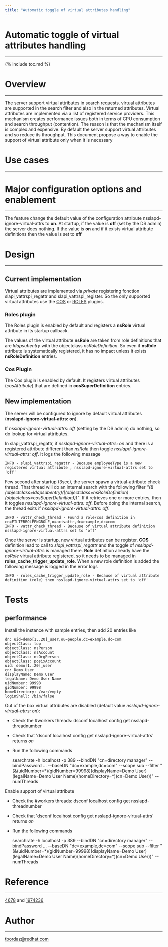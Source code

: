 ```yaml
---
title: "Automatic toggle of virtual attributes handling"
---
```


# Automatic toggle of virtual attributes handling
----------------

{% include toc.md %}

# Overview
---------

The server support virtual attributes in search requests. virtual attributes are supported in the search filter and also in the returned attributes. Virtual attributes are implemented via a list of registered service providers. This mechanism creates performance issues both in terms of CPU consumption and search throughput (contention). The reason is that the mechanism itself is complex and expensive.
By default the server support virtual attributes and so reduce its throughput. This document propose a way to enable the support of virtual attribute only when it is necessary

# Use cases
-----------

# Major configuration options and enablement
--------------------------------------------

The feature change the default value of the configuration attribute nsslapd-ignore-virtual-attrs to **on**.
At startup, if the value is **off** (set by the DS admin) the server does nothing.
If the value is **on** and if it exists virtual attribute definitions then the value is set to **off**

# Design
--------

## Current implementation
Virtual attributes are implemented via *private* registering fonction slapi_vattrspi_regattr and slapi_vattrspi_register. So the only supported virtual attributes use the [COS](https://access.redhat.com/documentation/en-us/red_hat_directory_server/11/html/administration_guide/advanced_entry_management-assigning_class_of_service) or [ROLES](https://access.redhat.com/documentation/en-us/red_hat_directory_server/11/html/administration_guide/advanced_entry_management-using_roles) plugins.

### Roles plugin
The Roles plugin is enabled by default and registers a **nsRole** virtual attribute in its startup callback.

The values of the virtual attribute **nsRole** are taken from role definitions that are *ldapsubentry* with the objectclass *nsRoleDefinition*. So even if **nsRole** attribute is systematically registered, it has no impact unless it exists **nsRoleDefinition** entries.

### Cos Plugin
The Cos plugin is enabled by default. It registers virtual attributes (*cosAttribute*) that are defined in **cosSuperDefinition** entries.

## New implementation
The server will be configured to ignore by default virtual attributes (**nsslapd-ignore-virtual-attrs: on**).

If *nsslapd-ignore-virtual-attrs: off* (setting by the DS admin) do nothing, so do lookup for virtual attributes.

In slapi_vattrspi_regattr, if *nsslapd-ignore-virtual-attrs: on* and there is a registered attribute different than *nsRole* then toggle *nsslapd-ignore-virtual-attrs: off*. It logs the following message

    INFO - slapi_vattrspi_regattr - Because employeeType is a new registered virtual attribute , nsslapd-ignore-virtual-attrs set to 'off'


Few second after startup (3sec), the server spawn a virtual-attribute check thread. That thread will do an internal search with the following filter *"(&(objectclass=ldapsubentry)(|(objectclass=nsRoleDefinition)(objectclass=cosSuperDefinition)))"*. If it retrieves one or more entries, then it toggles *nsslapd-ignore-virtual-attrs: off*. Before doing the internal search, the thread exits if *nsslapd-ignore-virtual-attrs: off*.

    INFO - vattr_check_thread - Found a role/cos definition in cn=FILTERROLEENGROLE,o=acivattr,dc=example,dc=com
    INFO - vattr_check_thread - Because of virtual attribute definition nsslapd-ignore-virtual-attrs set to 'off'

Once the server is startup, new virtual attributes can be register. **COS** definition lead to call to *slapi_vattrspi_regattr* and the toggle of *nsslapd-ignore-virtual-attrs* is managed there. **Role** definition already have the *nsRole* virtual attribute registered, so it needs to be managed in **roles_cache_trigger_update_role**. When a new role definition is added the following message is logged in the error logs

    INFO - roles_cache_trigger_update_role - Because of virtual attribute definition (role) then nsslapd-ignore-virtual-attrs set to 'off'

# Tests

## performance

Install the instance with sample entries, then add 20 entries like

    dn: uid=demo[1..20]_user,ou=people,dc=example,dc=com
    objectClass: top
    objectClass: nsPerson
    objectClass: nsAccount
    objectClass: nsOrgPerson
    objectClass: posixAccount
    uid: demo[1..20]_user
    cn: Demo User
    displayName: Demo User
    legalName: Demo User Name
    uidNumber: 99998
    gidNumber: 99998
    homeDirectory: /var/empty
    loginShell: /bin/false

Out of the box virtual attributes are disabled (default value *nsslapd-ignore-virtual-attrs: on*):

  - Check the #workers threads: dsconf localhost config get nsslapd-threadnumber
  - Check that 'dsconf localhost config get nsslapd-ignore-virtual-attrs' returns *on*
  - Run the following commands

    searchrate -h localhost -p 389 --bindDN "cn=directory manager" --bindPassword ... --baseDN "dc=example,dc=com" --scope sub --filter "(&(uidNumber=\*)(gidNumber=99998)(displayName=Demo User)(legalName=Demo User Name)(homeDirectory=\*)(cn=Demo User))"  --numThreads *<number workers>*

Enable support of virtual attribute

  - Check the #workers threads: dsconf localhost config get nsslapd-threadnumber
  - Check that 'dsconf localhost config get nsslapd-ignore-virtual-attrs' returns *on*
  - Run the following commands

    searchrate -h localhost -p 389 --bindDN "cn=directory manager" --bindPassword ... --baseDN "dc=example,dc=com" --scope sub --filter "(&(uidNumber=\*)(gidNumber=99998)(displayName=Demo User)(legalName=Demo User Name)(homeDirectory=\*)(cn=Demo User))"  --numThreads *<number workers>*

# Reference
-----------------

[4678](https://github.com/389ds/389-ds-base/issues/4678) and [1974236](https://bugzilla.redhat.com/show_bug.cgi?id=1974236)

# Author
--------

<tbordaz@redhat.com>
